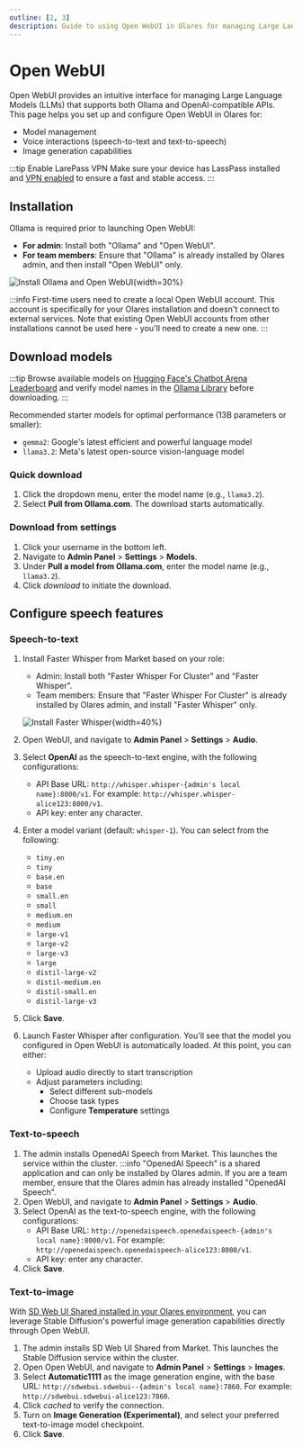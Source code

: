 ```yaml
---
outline: [2, 3]
description: Guide to using Open WebUI in Olares for managing Large Language Models. Learn about model management, voice interactions, and image generation capabilities with both Ollama and OpenAI-compatible APIs.
---
```


# Open WebUI

Open WebUI provides an intuitive interface for managing Large Language Models (LLMs) that supports both Ollama and OpenAI-compatible APIs. This page helps you set up and configure Open WebUI in Olares for:

* Model management
* Voice interactions (speech-to-text and text-to-speech)
* Image generation capabilities

:::tip Enable LarePass VPN
Make sure your device has LassPass installed and [VPN enabled](../manual/larepass/private-network.md#enable-vpn-on-larepass) to ensure a fast and stable access. 
:::

## Installation
Ollama is required prior to launching Open WebUI:
* **For admin**: Install both "Ollama" and "Open WebUI".
* **For team members**: Ensure that "Ollama" is already installed by Olares admin, and then install "Open WebUI" only.

![Install Ollama and Open WebUI](/images/manual/use-cases/install-open-webui.png){width=30%}

:::info
First-time users need to create a local Open WebUI account. This account is specifically for your Olares installation and doesn't connect to external services. Note that existing Open WebUI accounts from other installations cannot be used here - you'll need to create a new one.
:::

## Download models
:::tip
Browse available models on [Hugging Face's Chatbot Arena Leaderboard](https://huggingface.co/spaces/lmsys/chatbot-arena-leaderboard) and verify model names in the [Ollama Library](https://ollama.com/library) before downloading.
:::

Recommended starter models for optimal performance (13B parameters or smaller):

* `gemma2`: Google's latest  efficient and powerful language model
* `llama3.2`: Meta's latest open-source vision-language model

### Quick download
1. Click the dropdown menu, enter the model name (e.g., `llama3.2`).
2. Select **Pull from Ollama.com**. The download starts automatically.
### Download from settings
1. Click your username in the bottom left.
2. Navigate to **Admin Panel** > **Settings** > **Models**.
3. Under **Pull a model from Ollama.com**, enter the model name (e.g., `llama3.2`).
4. Click <i class="material-symbols-outlined">download</i> to initiate the download.
## Configure speech features
### Speech-to-text
1. Install Faster Whisper from Market based on your role:
   - Admin: Install both "Faster Whisper For Cluster" and "Faster Whisper".
   - Team members: Ensure that "Faster Whisper For Cluster" is already installed by Olares admin, and install "Faster Whisper" only.

   ![Install Faster Whisper](/images/manual/use-cases/install-faster-whisper.png){width=40%}
2. Open WebUI, and navigate to **Admin Panel** > **Settings** > **Audio**.
3. Select **OpenAI** as the speech-to-text engine, with the following configurations:
   - API Base URL: `http://whisper.whisper-{admin's local name}:8000/v1`. For example: `http://whisper.whisper-alice123:8000/v1`.
   - API key: enter any character.
4. Enter a model variant (default: `whisper-1`). You can select from the following:
   - `tiny.en`
   - `tiny`
   - `base.en`
   - `base`
   - `small.en`
   - `small`
   - `medium.en`
   - `medium`
   - `large-v1`
   - `large-v2`
   - `large-v3`
   - `large`
   - `distil-large-v2`
   - `distil-medium.en`
   - `distil-small.en`
   - `distil-large-v3`
5. Click **Save**.
6. Launch Faster Whisper after configuration. You'll see that the model you configured in Open WebUI is automatically loaded. At this point, you can either:
   - Upload audio directly to start transcription
   - Adjust parameters including:
      - Select different sub-models
      - Choose task types
      - Configure **Temperature** settings

### Text-to-speech
1. The admin installs OpenedAI Speech from Market. This launches the service within the cluster.
   :::info
   "OpenedAI Speech" is a shared application and can only be installed by Olares admin. If you are a team member, ensure that the Olares admin has already installed "OpenedAI Speech".
2. Open WebUI, and navigate to **Admin Panel** > **Settings** > **Audio**.
3. Select OpenAI as the text-to-speech engine, with the following configurations:
    - API Base URL: `http://openedaispeech.openedaispeech-{admin's local name}:8000/v1`. For example: `http://openedaispeech.openedaispeech-alice123:8000/v1`.
    - API key: enter any character.
4. Click **Save**.

### Text-to-image
With [SD Web UI Shared installed in your Olares environment](stable-diffusion.md#install-sd-web-ui), you can leverage Stable Diffusion's powerful image generation capabilities directly through Open WebUI.

1. The admin installs SD Web UI Shared from Market. This launches the Stable Diffusion service within the cluster.
2. Open Open WebUI, and navigate to **Admin Panel** > **Settings** > **Images**.
3. Select **Automatic1111** as the image generation engine, with the base URL:  `http://sdwebui.sdwebui--{admin's local name}:7860`. For example: `http://sdwebui.sdwebui-alice123:7860`.
4. Click <i class="material-symbols-outlined">cached</i> to verify the connection.
5. Turn on **Image Generation (Experimental)**, and select your preferred text-to-image model checkpoint.
6. Click **Save**.
